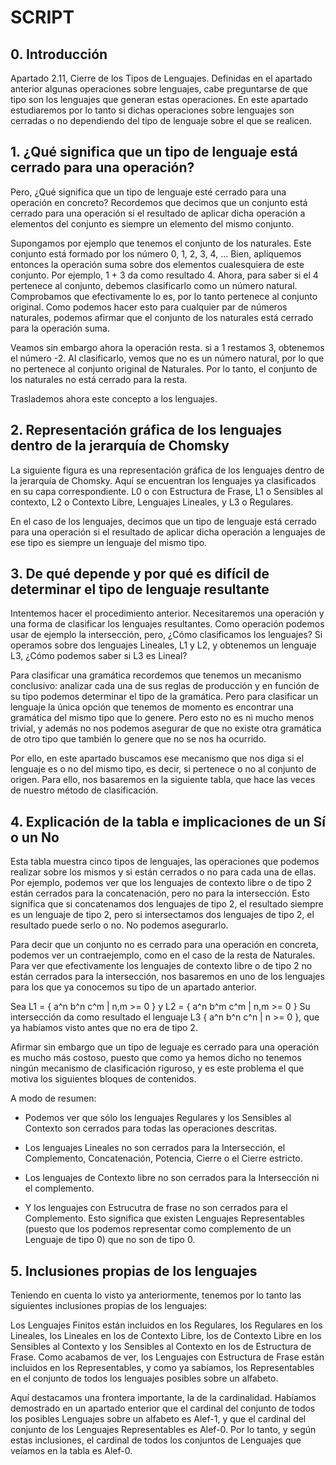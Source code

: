 # SCRIPT

## 0. Introducción

Apartado 2.11, Cierre de los Tipos de Lenguajes. Definidas en el apartado anterior algunas operaciones sobre lenguajes, cabe preguntarse de que tipo son los lenguajes que generan estas operaciones. En este apartado estudiaremos por lo tanto si dichas operaciones sobre lenguajes son cerradas o no dependiendo del tipo de lenguaje sobre el que se realicen.

## 1. ¿Qué significa que un tipo de lenguaje está cerrado para una operación?

Pero, ¿Qué significa que un tipo de lenguaje esté cerrado para una operación en concreto? Recordemos que decimos que un conjunto está cerrado para una operación si el resultado de aplicar dicha operación a elementos del conjunto es siempre un elemento del mismo conjunto.

Supongamos por ejemplo que tenemos el conjunto de los naturales. Este conjunto está formado por los número 0, 1, 2, 3, 4, ... Bien, apliquemos entonces la operación suma sobre dos elementos cualesquiera de este conjunto. Por ejemplo, 1 + 3 da como resultado 4. Ahora, para saber si el 4 pertenece al conjunto, debemos clasificarlo como un número natural. Comprobamos que efectivamente lo es, por lo tanto pertenece al conjunto original. Como podemos hacer esto para cualquier par de números naturales, podemos afirmar que el conjunto de los naturales está cerrado para la operación suma.

Veamos sin embargo ahora la operación resta. si a 1 restamos 3, obtenemos el número -2. Al clasificarlo, vemos que no es un número natural, por lo que no pertenece al conjunto original de Naturales. Por lo tanto, el conjunto de los naturales no está cerrado para la resta.

Traslademos ahora este concepto a los lenguajes.

## 2. Representación gráfica de los lenguajes dentro de la jerarquía de Chomsky

La siguiente figura es una representación gráfica de los lenguajes dentro de la jerarquía de Chomsky. Aquí se encuentran los lenguajes ya clasificados en su capa correspondiente. L0 o con Estructura de Frase, L1 o Sensibles al contexto, L2 o Contexto Libre, Lenguajes Lineales, y L3 o Regulares.

En el caso de los lenguajes, decimos que un tipo de lenguaje está cerrado para una operación si el resultado de aplicar dicha operación a lenguajes de ese tipo es siempre un lenguaje del mismo tipo.

## 3. De qué depende y por qué es difícil de determinar el tipo de lenguaje resultante

Intentemos hacer el procedimiento anterior. Necesitaremos una operación y una forma de clasificar los lenguajes resultantes. Como operación podemos usar de ejemplo la intersección, pero, ¿Cómo clasificamos los lenguajes? Si operamos sobre dos lenguajes Lineales, L1 y L2, y obtenemos un lenguaje L3, ¿Cómo podemos saber si L3 es Lineal?

Para clasificar una gramática recordemos que tenemos un mecanismo conclusivo: analizar cada una de sus reglas de producción y en función de su tipo podemos determinar el tipo de la gramática. Pero para clasificar un lenguaje la única opción que tenemos de momento es encontrar una gramática del mismo tipo que lo genere. Pero esto no es ni mucho menos trivial, y además no nos podemos asegurar de que no existe otra gramática de otro tipo que también lo genere que no se nos ha ocurrido.

Por ello, en este apartado buscamos ese mecanismo que nos diga si el lenguaje es o no del mismo tipo, es decir, si pertenece o no al conjunto de origen. Para ello, nos basaremos en la siguiente tabla, que hace las veces de nuestro método de clasificación.

## 4. Explicación de la tabla e implicaciones de un Sí o un No

Esta tabla muestra cinco tipos de lenguajes, las operaciones que podemos realizar sobre los mismos y si están cerrados o no para cada una de ellas. Por ejemplo, podemos ver que los lenguajes de contexto libre o de tipo 2 están cerrados para la concatenación, pero no para la intersección. Esto significa que si concatenamos dos lenguajes de tipo 2, el resultado siempre es un lenguaje de tipo 2, pero si intersectamos dos lenguajes de tipo 2, el resultado puede serlo o no. No podemos asegurarlo.

Para decir que un conjunto no es cerrado para una operación en concreta, podemos ver un contraejemplo, como en el caso de la resta de Naturales. Para ver que efectivamente los lenguajes de contexto libre o de tipo 2 no están cerrados para la intersección, nos basaremos en uno de los lenguajes para los que ya conocemos su tipo de un apartado anterior.

Sea L1 = { a^n b^n c^m | n,m >= 0 } y L2 = { a^n b^m c^m | n,m >= 0 }
Su intersección da como resultado el lenguaje L3 { a^n b^n c^n | n >= 0 }, que ya habíamos visto antes que no era de tipo 2.

Afirmar sin embargo que un tipo de leguaje es cerrado para una operación es mucho más costoso, puesto que como ya hemos dicho no tenemos ningún mecanismo de clasificación riguroso, y es este problema el que motiva los siguientes bloques de contenidos.

A modo de resumen:

- Podemos ver que sólo los lenguajes Regulares y los Sensibles al Contexto son cerrados para todas las operaciones descritas.

- Los lenguajes Lineales no son cerrados para la Intersección, el Complemento, Concatenación, Potencia, Cierre o el Cierre estricto.

- Los lenguajes de Contexto libre no son cerrados para la Intersección ni el complemento.

- Y los lenguajes con Estrucutra de frase no son cerrados para el Complemento. Esto significa que existen Lenguajes Representables (puesto que los podemos representar como complemento de un Lenguaje de tipo 0) que no son de tipo 0.

## 5. Inclusiones propias de los lenguajes

Teniendo en cuenta lo visto ya anteriormente, tenemos por lo tanto las siguientes inclusiones propias de los lenguajes:

Los Lenguajes Finitos están incluidos en los Regulares, los Regulares en los Lineales, los Lineales en los de Contexto Libre, los de Contexto Libre en los Sensibles al Contexto y los Sensibles al Contexto en los de Estructura de Frase. Como acabamos de ver, los Lenguajes con Estructura de Frase están incluidos en los Representables, y como ya sabíamos, los Representables en el conjunto de todos los lenguajes posibles sobre un alfabeto.

Aquí destacamos una frontera importante, la de la cardinalidad. Habíamos demostrado en un apartado enterior que el cardinal del conjunto de todos los posibles Lenguajes sobre un alfabeto es Alef-1, y que el cardinal del conjunto de los Lenguajes Representables es Alef-0. Por lo tanto, y según estas inclusiones, el cardinal de todos los conjuntos de Lenguajes que veíamos en la tabla es Alef-0.
